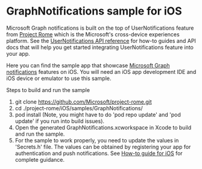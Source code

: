 # GraphNotifications sample for iOS

Microsoft Graph notifications is built on the top of UserNotifications feature from [Project Rome](https://developer.microsoft.com/en-us/windows/project-rome) which is the Microsoft's cross-device experiences platform. See the [UserNotifications API reference](https://docs.microsoft.com/en-us/windows/project-rome/notifications/) for how-to guides and API docs that will help you get started integrating UserNotifications feature into your app.

Here you can find the sample app that showcase [Microsoft Graph notifications](https://docs.microsoft.com/en-us/graph/notifications-concept-overview) features on iOS. You will need an iOS app development IDE and iOS device or emulator to use this sample.

Steps to build and run the sample
1. git clone https://github.com/Microsoft/project-rome.git
2. cd ./project-rome/iOS/samples/GraphNotifications/
3. pod install (Note, you might have to do 'pod repo update' and 'pod update' if you run into build issues).
4. Open the generated GraphNotifications.xcworkspace in Xcode to build and run the sample.
5. For the sample to work properly, you need to update the values in 'Secrets.h' file. The values can be obtained by registering your app for authentication and push notifications. See [How-to guide for iOS](https://docs.microsoft.com/en-us/windows/project-rome/notifications/how-to-guide-for-ios) for complete guidance.
